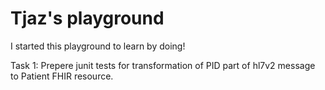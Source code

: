 # Tjaz's playground 
I started this playground to learn by doing! 

Task 1: Prepere junit tests for transformation of PID part of hl7v2 message to Patient FHIR resource. 
